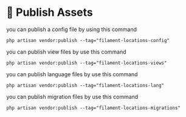 # 📢 Publish Assets

you can publish a config file by using this command

```
php artisan vendor:publish --tag="filament-locations-config"
```

you can publish view files by use this command

```
php artisan vendor:publish --tag="filament-locations-views"
```

you can publish language files by use this command

```
php artisan vendor:publish --tag="filament-locations-lang"
```

you can publish migration files by use this command

```
php artisan vendor:publish --tag="filament-locations-migrations"
```
